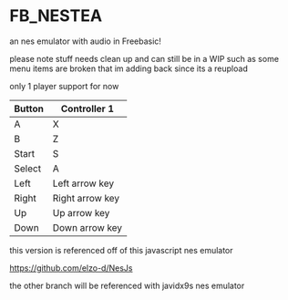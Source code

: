 # FB_NESTEA
an nes emulator with audio in Freebasic!

please note stuff needs clean up and can still be in a WIP
such as some menu items are broken
that im adding back since its a reupload

only 1 player support for now

| Button | Controller 1    | 
| ------ | --------------- | 
| A      | X               | 
| B      | Z               | 
| Start  | S               | 
| Select | A               | 
| Left   | Left arrow key  | 
| Right  | Right arrow key | 
| Up     | Up arrow key    | 
| Down   | Down arrow key  | 





this version is referenced off
of this javascript nes emulator

https://github.com/elzo-d/NesJs

the other branch will be referenced with
javidx9s nes emulator 
